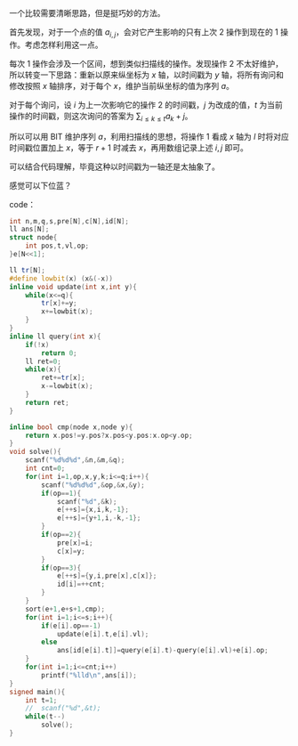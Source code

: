 一个比较需要清晰思路，但是挺巧妙的方法。

首先发现，对于一个点的值 $a_{i,j}$，会对它产生影响的只有上次 $2$ 操作到现在的 $1$ 操作。考虑怎样利用这一点。

每次 $1$ 操作会涉及一个区间，想到类似扫描线的操作。发现操作 $2$ 不太好维护，所以转变一下思路：重新以原来纵坐标为 $x$ 轴，以时间戳为 $y$ 轴，将所有询问和修改按照 $x$ 轴排序，对于每个 $x$，维护当前纵坐标的值为序列 $a$。

对于每个询问，设 $i$ 为上一次影响它的操作 $2$ 的时间戳，$j$ 为改成的值，$t$ 为当前操作的时间戳，则这次询问的答案为 $\sum_{i\le k\le t} a_k+j$。

所以可以用 BIT 维护序列 $a$，利用扫描线的思想，将操作 $1$ 看成 $x$ 轴为 $l$ 时将对应时间戳位置加上 $x$，等于 $r+1$ 时减去 $x$，再用数组记录上述 $i,j$ 即可。

可以结合代码理解，毕竟这种以时间戳为一轴还是太抽象了。

感觉可以下位蓝？

code：

```cpp
int n,m,q,s,pre[N],c[N],id[N];
ll ans[N];
struct node{
	int pos,t,vl,op;
}e[N<<1];

ll tr[N];
#define lowbit(x) (x&(-x))
inline void update(int x,int y){
	while(x<=q){
		tr[x]+=y;
		x+=lowbit(x);
	}
}
inline ll query(int x){
	if(!x)
		return 0;
	ll ret=0;
	while(x){
		ret+=tr[x];
		x-=lowbit(x);
	}
	return ret;
}

inline bool cmp(node x,node y){
	return x.pos!=y.pos?x.pos<y.pos:x.op<y.op;
}
void solve(){
	scanf("%d%d%d",&n,&m,&q);
	int cnt=0;
	for(int i=1,op,x,y,k;i<=q;i++){
		scanf("%d%d%d",&op,&x,&y);
		if(op==1){
			scanf("%d",&k);
			e[++s]={x,i,k,-1};
			e[++s]={y+1,i,-k,-1};
		}
		if(op==2){
			pre[x]=i;
			c[x]=y;
		}
		if(op==3){
			e[++s]={y,i,pre[x],c[x]};
			id[i]=++cnt;
		}
	}
	sort(e+1,e+s+1,cmp);
	for(int i=1;i<=s;i++){
		if(e[i].op==-1)
			update(e[i].t,e[i].vl);
		else 
			ans[id[e[i].t]]=query(e[i].t)-query(e[i].vl)+e[i].op;
	}
	for(int i=1;i<=cnt;i++)
		printf("%lld\n",ans[i]);
}
signed main(){
	int t=1;
	//	scanf("%d",&t);
	while(t--)
		solve();
}
```